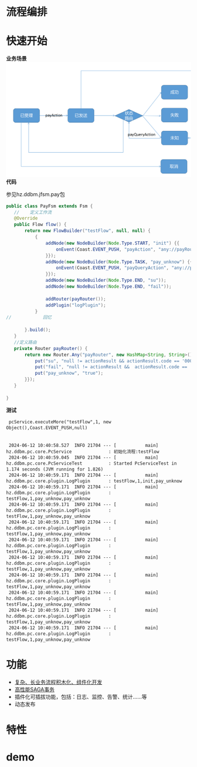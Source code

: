 # 流程编排
# 快速开始
 **业务场景**
![img.png](img.png)
 **代码**

参见hz.ddbm.jfsm.pay包

 ```java
 public class PayFsm extends Fsm {
    //    定义工作流
    @Override
    public Flow flow() {
        return new FlowBuilder("testFlow", null, null) {
            {
                addNode(new NodeBuilder(Node.Type.START, "init") {{
                    onEvent(Coast.EVENT_PUSH, "payAction", "any://payRouter", "pay_unknow", "true");
                }});
                addNode(new NodeBuilder(Node.Type.TASK, "pay_unknow") {{
                    onEvent(Coast.EVENT_PUSH, "payQueryAction", "any://payRouter");
                }});
                addNode(new NodeBuilder(Node.Type.END, "su"));
                addNode(new NodeBuilder(Node.Type.END, "fail"));

                addRouter(payRouter());
                addPlugin("logPlugin");
            }
//            回忆

        }.build();
    }
    //定义路由
    private Router payRouter() {
        return new Router.Any("payRouter", new HashMap<String, String>() {{
            put("su", "null != actionResult && actionResult.code == '0000'");
            put("fail", "null != actionResult &&  actionResult.code == '0001'");
            put("pay_unknow", "true");
        }});
    }

}
 ```
 
 **测试**

     pcService.executeMore("testFlow",1, new Object(),Coast.EVENT_PUSH,null)


     2024-06-12 10:40:58.527  INFO 21704 --- [           main] hz.ddbm.pc.core.PcService              : 初始化流程:testFlow
     2024-06-12 10:40:59.045  INFO 21704 --- [           main] hz.ddbm.pc.core.PcServiceTest          : Started PcServiceTest in 1.174 seconds (JVM running for 1.826)
     2024-06-12 10:40:59.171  INFO 21704 --- [           main] hz.ddbm.pc.core.plugin.LogPlugin       : testFlow,1,init,pay_unknow
     2024-06-12 10:40:59.171  INFO 21704 --- [           main] hz.ddbm.pc.core.plugin.LogPlugin       : testFlow,1,pay_unknow,pay_unknow
     2024-06-12 10:40:59.171  INFO 21704 --- [           main] hz.ddbm.pc.core.plugin.LogPlugin       : testFlow,1,pay_unknow,pay_unknow
     2024-06-12 10:40:59.171  INFO 21704 --- [           main] hz.ddbm.pc.core.plugin.LogPlugin       : testFlow,1,pay_unknow,pay_unknow
     2024-06-12 10:40:59.171  INFO 21704 --- [           main] hz.ddbm.pc.core.plugin.LogPlugin       : testFlow,1,pay_unknow,pay_unknow
     2024-06-12 10:40:59.171  INFO 21704 --- [           main] hz.ddbm.pc.core.plugin.LogPlugin       : testFlow,1,pay_unknow,pay_unknow
     2024-06-12 10:40:59.171  INFO 21704 --- [           main] hz.ddbm.pc.core.plugin.LogPlugin       : testFlow,1,pay_unknow,pay_unknow
     2024-06-12 10:40:59.171  INFO 21704 --- [           main] hz.ddbm.pc.core.plugin.LogPlugin       : testFlow,1,pay_unknow,pay_unknow
     2024-06-12 10:40:59.171  INFO 21704 --- [           main] hz.ddbm.pc.core.plugin.LogPlugin       : testFlow,1,pay_unknow,pay_unknow
     2024-06-12 10:40:59.171  INFO 21704 --- [           main] hz.ddbm.pc.core.plugin.LogPlugin       : testFlow,1,pay_unknow,pay_unknow


# 功能
 - [复杂、长业务流程积木化、组件化开发](doc/组件化.md)
 - [高性能SAGA事务](doc/SAGA事务.md)
 - 插件化可插拔功能，包括：日志、监控、告警、统计……等 
 - 动态发布

# 特性

# demo





